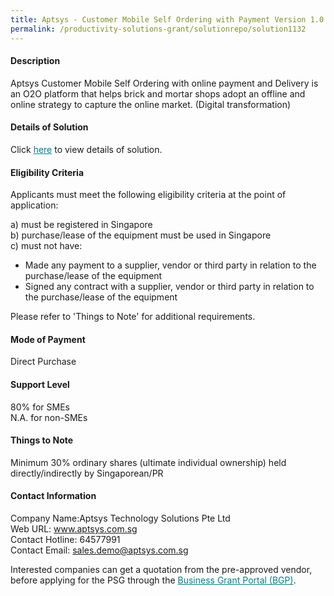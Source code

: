 ```yaml
---
title: Aptsys - Customer Mobile Self Ordering with Payment Version 1.0 - Aptsys Self Ordering with Payment and Delivery (Web App) - Package A
permalink: /productivity-solutions-grant/solutionrepo/solution1132
---
```


#### Description

Aptsys Customer Mobile Self Ordering with online payment and Delivery  is an O2O platform that helps brick and mortar shops adopt an offline and online strategy to capture the online market. (Digital transformation)

#### Details of Solution

Click <a href='https://govassist.gobusiness.gov.sg/images/psg/Desensitised_Aptsys_Tech_20200042_Annex_3_Part_1.pdf' style='color:#037e8a'>here</a> to view details of solution.

#### Eligibility Criteria

Applicants must meet the following eligibility criteria at the point of application:

a) must be registered in Singapore <br>
b) purchase/lease of the equipment must be used in Singapore <br>
c) must not have:
- Made any payment to a supplier, vendor or third party in relation to the purchase/lease of the equipment
- Signed any contract with a supplier, vendor or third party in relation to the purchase/lease of the equipment

Please refer to 'Things to Note' for additional requirements.

#### Mode of Payment
Direct Purchase

#### Support Level
80% for SMEs <br>
N.A. for non-SMEs

#### Things to Note
Minimum 30% ordinary shares (ultimate individual ownership) held directly/indirectly by Singaporean/PR

#### Contact Information
Company Name:Aptsys Technology Solutions Pte Ltd <br>Web URL: www.aptsys.com.sg <br>Contact Hotline: 64577991 <br>Contact Email: sales.demo@aptsys.com.sg <br>

Interested companies can get a quotation from the pre-approved vendor, before applying for the PSG through the <a target='_blank' style='color:#037e8a' href='https://www.businessgrants.gov.sg/'>Business Grant Portal (BGP)</a>.
